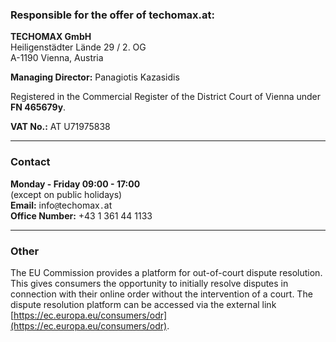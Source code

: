 
### Responsible for the offer of techomax.at:  

**TECHOMAX GmbH**  
Heiligenstädter Lände 29 / 2. OG  
A-1190 Vienna, Austria

**Managing Director:** Panagiotis Kazasidis

Registered in the Commercial Register of the District Court of Vienna under **FN 465679y**.

**VAT No.:** AT U71975838

---
### Contact
**Monday - Friday 09:00 - 17:00**  
(except on public holidays)  
**Email:** info`@`techomax`.`at  
**Office Number:** +43 1 361 44 1133

---
### Other
The EU Commission provides a platform for out-of-court dispute resolution. This gives consumers the opportunity to initially resolve disputes in connection with their online order without the intervention of a court. The dispute resolution platform can be accessed via the external link [https://ec.europa.eu/consumers/odr](https://ec.europa.eu/consumers/odr).